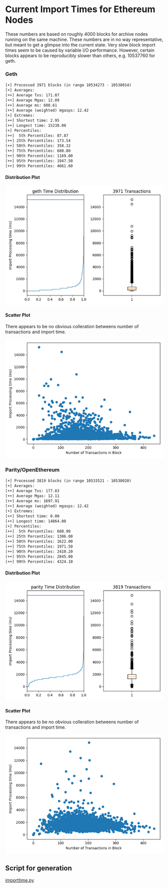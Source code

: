 # Current Import Times for Ethereum Nodes

These numbers are based on roughly 4000 blocks for archive nodes running on the same machine. These numbers are in no way representative, but meant to get a glimpse into the current state. Very slow block import times seem to be caused by variable I/O performance. However, certain blocks appears to be reproducibly slower than others, e.g. 10537760 for geth.

### Geth

```
[+] Processed 3971 blocks (in range 10534273 - 10538014)
[+] Averages:
[++] Average Txs: 171.07
[++] Average Mgas: 12.09
[++] Average ms: 608.61
[++] Average (weighted) mgasps: 12.42
[+] Extremes:
[++] Shortest time: 2.95
[++] Longest time: 15238.00
[+] Percentiles:
[++]  5th Percentiles: 87.87
[++] 25th Percentiles: 173.54
[++] 50th Percentiles: 358.32
[++] 75th Percentiles: 680.80
[++] 90th Percentiles: 1169.00
[++] 95th Percentiles: 1947.50
[++] 99th Percentiles: 4661.60
```

#### Distribution Plot

![Distribution Plot](times_geth.png)



#### Scatter Plot
There appears to be no obvious colleration betweens number of transactions and import time.

![Scatter Plot](scatter_geth.png)


### Parity/OpenEthereum

```
[+] Processed 3819 blocks (in range 10533521 - 10538020)
[+] Averages:
[++] Average Txs: 177.83
[++] Average Mgas: 12.11
[++] Average ms: 1697.91
[++] Average (weighted) mgasps: 12.42
[+] Extremes:
[++] Shortest time: 0.00
[++] Longest time: 14864.00
[+] Percentiles:
[++]  5th Percentiles: 680.90
[++] 25th Percentiles: 1306.00
[++] 50th Percentiles: 1622.00
[++] 75th Percentiles: 1971.50
[++] 90th Percentiles: 2410.20
[++] 95th Percentiles: 2845.00
[++] 99th Percentiles: 4324.10
```
#### Distribution Plot

![Distribution Plot](times_parity.png)



#### Scatter Plot
There appears to be no obvious colleration betweens number of transactions and import time.

![Scatter Plot](scatter_parity.png)



## Script for generation

[importtime.py](importtime.py)
